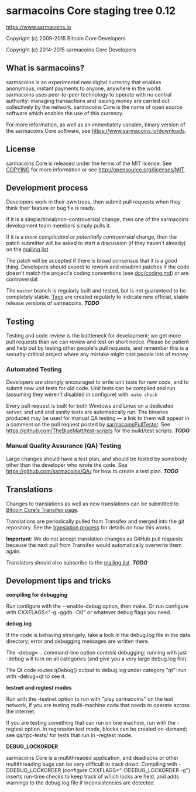 sarmacoins Core staging tree 0.12
===============================

https://www.sarmacoins.io

Copyright (c) 2009-2015 Bitcoin Core Developers

Copyright (c) 2014-2015 sarmacoins Core Developers


What is sarmacoins?
----------------

sarmacoins is an experimental new digital currency that enables anonymous, instant
payments to anyone, anywhere in the world. sarmacoins uses peer-to-peer technology
to operate with no central authority: managing transactions and issuing money
are carried out collectively by the network. sarmacoins Core is the name of open
source software which enables the use of this currency.

For more information, as well as an immediately useable, binary version of
the sarmacoins Core software, see https://www.sarmacoins.io/downloads.


License
-------

sarmacoins Core is released under the terms of the MIT license. See [COPYING](COPYING) for more
information or see http://opensource.org/licenses/MIT.

Development process
-------------------

Developers work in their own trees, then submit pull requests when they think
their feature or bug fix is ready.

If it is a simple/trivial/non-controversial change, then one of the sarmacoins
development team members simply pulls it.

If it is a *more complicated or potentially controversial* change, then the patch
submitter will be asked to start a discussion (if they haven't already) on the
[mailing list](https://lists.linuxfoundation.org/mailman/listinfo/bitcoin-dev)

The patch will be accepted if there is broad consensus that it is a good thing.
Developers should expect to rework and resubmit patches if the code doesn't
match the project's coding conventions (see [doc/coding.md](doc/coding.md)) or are
controversial.

The `master` branch is regularly built and tested, but is not guaranteed to be
completely stable. [Tags](https://github.com/inkvisit/sarmacoins/tags) are created
regularly to indicate new official, stable release versions of sarmacoins. ***TODO***

Testing
-------

Testing and code review is the bottleneck for development; we get more pull
requests than we can review and test on short notice. Please be patient and help out by testing
other people's pull requests, and remember this is a security-critical project where any mistake might cost people
lots of money.

### Automated Testing

Developers are strongly encouraged to write unit tests for new code, and to
submit new unit tests for old code. Unit tests can be compiled and run (assuming they weren't disabled in configure) with: `make check`

Every pull request is built for both Windows and Linux on a dedicated server,
and unit and sanity tests are automatically run. The binaries produced may be
used for manual QA testing — a link to them will appear in a comment on the
pull request posted by [sarmacoinsPullTester](https://github.com/sarmacoins/PullTester). See https://github.com/TheBlueMatt/test-scripts
for the build/test scripts. ***TODO***

### Manual Quality Assurance (QA) Testing

Large changes should have a test plan, and should be tested by somebody other
than the developer who wrote the code.
See https://github.com/sarmacoins/QA/ for how to create a test plan. ***TODO***

Translations
------------

Changes to translations as well as new translations can be submitted to
[Bitcoin Core's Transifex page](https://www.transifex.com/projects/p/sarmacoins/).

Translations are periodically pulled from Transifex and merged into the git repository. See the
[translation process](doc/translation_process.md) for details on how this works.

**Important**: We do not accept translation changes as GitHub pull requests because the next
pull from Transifex would automatically overwrite them again.

Translators should also subscribe to the [mailing list](https://groups.google.com/forum/#!forum/sarmacoins-translators). ***TODO***

Development tips and tricks
---------------------------

**compiling for debugging**

Run configure with the --enable-debug option, then make. Or run configure with
CXXFLAGS="-g -ggdb -O0" or whatever debug flags you need.

**debug.log**

If the code is behaving strangely, take a look in the debug.log file in the data directory;
error and debugging messages are written there.

The -debug=... command-line option controls debugging; running with just -debug will turn
on all categories (and give you a very large debug.log file).

The Qt code routes qDebug() output to debug.log under category "qt": run with -debug=qt
to see it.

**testnet and regtest modes**

Run with the -testnet option to run with "play sarmacoins" on the test network, if you
are testing multi-machine code that needs to operate across the internet.

If you are testing something that can run on one machine, run with the -regtest option.
In regression test mode, blocks can be created on-demand; see qa/rpc-tests/ for tests
that run in -regtest mode.

**DEBUG_LOCKORDER**

sarmacoins Core is a multithreaded application, and deadlocks or other multithreading bugs
can be very difficult to track down. Compiling with -DDEBUG_LOCKORDER (configure
CXXFLAGS="-DDEBUG_LOCKORDER -g") inserts run-time checks to keep track of which locks
are held, and adds warnings to the debug.log file if inconsistencies are detected.

